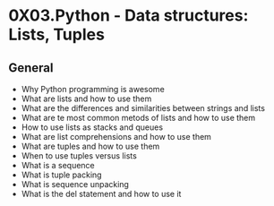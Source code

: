 # 0X03.Python - Data structures: Lists, Tuples

## General

* Why Python programming is awesome
* What are lists and how to use them
* What are the differences and similarities between strings and lists
* What are te most common metods of lists and how to use them
* How to use lists as stacks and queues
* What are list comprehensions and how to use them
* What are tuples and how to use them
* When to use tuples versus lists
* What is a sequence
* What is tuple packing
* What is sequence unpacking
* What is the del statement and how to use it
